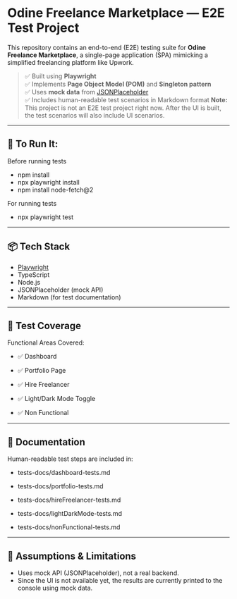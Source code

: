 # Odine Freelance Marketplace — E2E Test Project

This repository contains an end-to-end (E2E) testing suite for **Odine Freelance Marketplace**, a single-page application (SPA) mimicking a simplified freelancing platform like Upwork.

> ✅ Built using **Playwright**  
> ✅ Implements **Page Object Model (POM)** and **Singleton pattern**  
> ✅ Uses **mock data** from [JSONPlaceholder](https://jsonplaceholder.typicode.com)  
> ✅ Includes human-readable test scenarios in Markdown format
> **Note:** This project is not an E2E test project right now. After the UI is built, the test scenarios will also include UI scenarios.
---

## 🚀 To Run It:

Before running tests
- npm install 
- npx playwright install
- npm install node-fetch@2

For running tests
- npx playwright test

---

## 📦 Tech Stack

- [Playwright](https://playwright.dev/)
- TypeScript
- Node.js
- JSONPlaceholder (mock API)
- Markdown (for test documentation)

---

## 🧪 Test Coverage

Functional Areas Covered:

- ✅ Dashboard

- ✅ Portfolio Page

- ✅ Hire Freelancer

- ✅ Light/Dark Mode Toggle

- ✅ Non Functional

---

## 📄 Documentation

Human-readable test steps are included in:

- tests-docs/dashboard-tests.md

- tests-docs/portfolio-tests.md

- tests-docs/hireFreelancer-tests.md
  
- tests-docs/lightDarkMode-tests.md
  
- tests-docs/nonFunctional-tests.md

---

## 🧼 Assumptions & Limitations

- Uses mock API (JSONPlaceholder), not a real backend.
- Since the UI is not available yet, the results are currently printed to the console using mock data.
